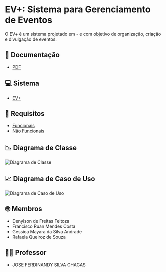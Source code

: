 # EV+: Sistema para Gerenciamento de Eventos

O EV+ é um sistema projetado em - e com objetivo de organização, criação e divulgação de eventos.

## 📜 Documentação
- [PDF](https://github.com/)

## 💻 Sistema
- [EV+](https://github.com/)

## 📌 Requisitos 
- [Funcionais](https://github.com/)
- [Não Funcionais](https://github.com/)

## 📉 Diagrama de Classe
![Diagrama de Classe](Diagramas/)

## 📈 Diagrama de Caso de Uso
![Diagrama de Caso de Uso](Diagramas/)

## 🤓 Membros
  - Denylson de Freitas Feitoza
  - Francisco Ruan Mendes Costa
  - Gessica Mayara da Silva Andrade
  - Rafaela Queiroz de Souza

## 👨‍🏫 Professor
  - JOSE FERDINANDY SILVA CHAGAS
